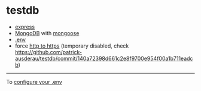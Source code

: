# testdb

* [express](https://www.npmjs.com/package/express)
* [MongoDB](https://www.mongodb.com/) with [mongoose](https://www.npmjs.com/package/mongoose)
* [.env](https://www.npmjs.com/package/dotenv)
* force [http to https](https://github.com/aerwin/https-redirect-demo) (temporary disabled, check https://github.com/patrick-ausderau/testdb/commit/140a72398d661c2e8f9700e954f00a1b711eadcb)

---

To [configure your .env](https://ilkkamtk.github.io/SSSF-course/Slides/Week2/W2-4-Deploy_on_jelastic.html)
